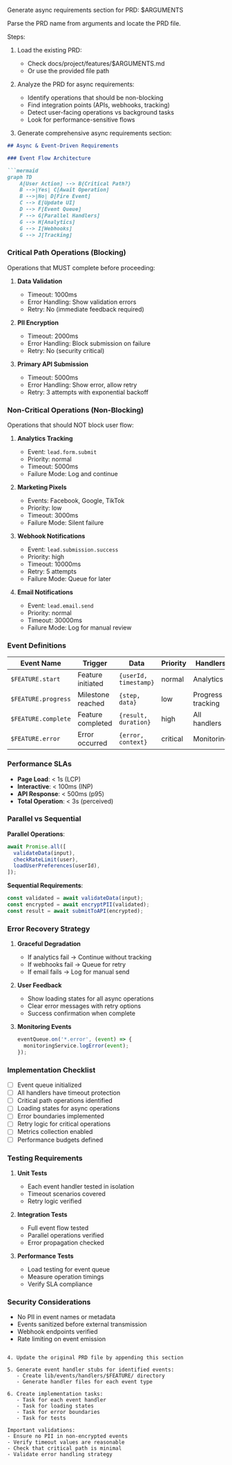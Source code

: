 Generate async requirements section for PRD: $ARGUMENTS

Parse the PRD name from arguments and locate the PRD file.

Steps:

1. Load the existing PRD:
   - Check docs/project/features/$ARGUMENTS.md
   - Or use the provided file path

2. Analyze the PRD for async requirements:
   - Identify operations that should be non-blocking
   - Find integration points (APIs, webhooks, tracking)
   - Detect user-facing operations vs background tasks
   - Look for performance-sensitive flows

3. Generate comprehensive async requirements section:

```markdown
## Async & Event-Driven Requirements

### Event Flow Architecture

```mermaid
graph TD
    A[User Action] --> B{Critical Path?}
    B -->|Yes| C[Await Operation]
    B -->|No| D[Fire Event]
    C --> E[Update UI]
    D --> F[Event Queue]
    F --> G[Parallel Handlers]
    G --> H[Analytics]
    G --> I[Webhooks]
    G --> J[Tracking]
```

### Critical Path Operations (Blocking)
Operations that MUST complete before proceeding:

1. **Data Validation**
   - Timeout: 1000ms
   - Error Handling: Show validation errors
   - Retry: No (immediate feedback required)

2. **PII Encryption**
   - Timeout: 2000ms
   - Error Handling: Block submission on failure
   - Retry: No (security critical)

3. **Primary API Submission**
   - Timeout: 5000ms
   - Error Handling: Show error, allow retry
   - Retry: 3 attempts with exponential backoff

### Non-Critical Operations (Non-Blocking)
Operations that should NOT block user flow:

1. **Analytics Tracking**
   - Event: `lead.form.submit`
   - Priority: normal
   - Timeout: 5000ms
   - Failure Mode: Log and continue

2. **Marketing Pixels**
   - Events: Facebook, Google, TikTok
   - Priority: low
   - Timeout: 3000ms
   - Failure Mode: Silent failure

3. **Webhook Notifications**
   - Event: `lead.submission.success`
   - Priority: high
   - Timeout: 10000ms
   - Retry: 5 attempts
   - Failure Mode: Queue for later

4. **Email Notifications**
   - Event: `lead.email.send`
   - Priority: normal
   - Timeout: 30000ms
   - Failure Mode: Log for manual review

### Event Definitions

| Event Name | Trigger | Data | Priority | Handlers |
|------------|---------|------|----------|----------|
| `$FEATURE.start` | Feature initiated | `{userId, timestamp}` | normal | Analytics |
| `$FEATURE.progress` | Milestone reached | `{step, data}` | low | Progress tracking |
| `$FEATURE.complete` | Feature completed | `{result, duration}` | high | All handlers |
| `$FEATURE.error` | Error occurred | `{error, context}` | critical | Monitoring |

### Performance SLAs

- **Page Load**: < 1s (LCP)
- **Interactive**: < 100ms (INP)
- **API Response**: < 500ms (p95)
- **Total Operation**: < 3s (perceived)

### Parallel vs Sequential

**Parallel Operations**:
```typescript
await Promise.all([
  validateData(input),
  checkRateLimit(user),
  loadUserPreferences(userId),
]);
```

**Sequential Requirements**:
```typescript
const validated = await validateData(input);
const encrypted = await encryptPII(validated);
const result = await submitToAPI(encrypted);
```

### Error Recovery Strategy

1. **Graceful Degradation**
   - If analytics fail → Continue without tracking
   - If webhooks fail → Queue for retry
   - If email fails → Log for manual send

2. **User Feedback**
   - Show loading states for all async operations
   - Clear error messages with retry options
   - Success confirmation when complete

3. **Monitoring Events**
   ```typescript
   eventQueue.on('*.error', (event) => {
     monitoringService.logError(event);
   });
   ```

### Implementation Checklist

- [ ] Event queue initialized
- [ ] All handlers have timeout protection
- [ ] Critical path operations identified
- [ ] Loading states for async operations
- [ ] Error boundaries implemented
- [ ] Retry logic for critical operations
- [ ] Metrics collection enabled
- [ ] Performance budgets defined

### Testing Requirements

1. **Unit Tests**
   - Each event handler tested in isolation
   - Timeout scenarios covered
   - Retry logic verified

2. **Integration Tests**
   - Full event flow tested
   - Parallel operations verified
   - Error propagation checked

3. **Performance Tests**
   - Load testing for event queue
   - Measure operation timings
   - Verify SLA compliance

### Security Considerations

- No PII in event names or metadata
- Events sanitized before external transmission
- Webhook endpoints verified
- Rate limiting on event emission
```

4. Update the original PRD file by appending this section

5. Generate event handler stubs for identified events:
   - Create lib/events/handlers/$FEATURE/ directory
   - Generate handler files for each event type

6. Create implementation tasks:
   - Task for each event handler
   - Task for loading states
   - Task for error boundaries
   - Task for tests

Important validations:
- Ensure no PII in non-encrypted events
- Verify timeout values are reasonable
- Check that critical path is minimal
- Validate error handling strategy
